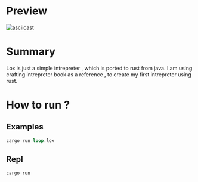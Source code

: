 # Preview 
[![asciicast](https://asciinema.org/a/615603.svg)](https://asciinema.org/a/615603)
# Summary
Lox is just a simple intrepreter , which is ported to rust from java. 
I am using crafting intrepreter book as a reference , to create my first 
intrepreter using rust. 

# How to run ? 
## Examples 
```rust
cargo run loop.lox
```

## Repl
```rust
cargo run
```



